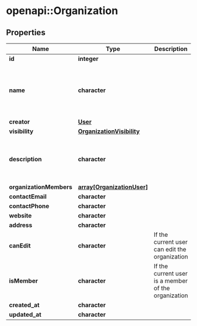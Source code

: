 # openapi::Organization


## Properties
Name | Type | Description | Notes
------------ | ------------- | ------------- | -------------
**id** | **integer** |  | [optional] 
**name** | **character** |  | [Pattern: [\\w\\-_]+] [Max. length: 200] [Min. length: 3] 
**creator** | [**User**](User.md) |  | [optional] 
**visibility** | [**OrganizationVisibility**](OrganizationVisibility.md) |  | [Enum: ] 
**description** | **character** |  | [optional] [Max. length: 2000] [Min. length: 3] 
**organizationMembers** | [**array[OrganizationUser]**](OrganizationUser.md) |  | [optional] 
**contactEmail** | **character** |  | 
**contactPhone** | **character** |  | [optional] 
**website** | **character** |  | [optional] 
**address** | **character** |  | [optional] 
**canEdit** | **character** | If the current user can edit the organization | [optional] 
**isMember** | **character** | If the current user is a member of the organization | [optional] 
**created_at** | **character** |  | [optional] 
**updated_at** | **character** |  | [optional] 


